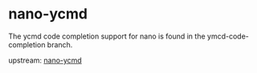 # nano-ycmd
The ycmd code completion support for nano is found in the ymcd-code-completion branch.

upstream: [nano-ycmd](https://github.com/orsonteodoro/nano-ycmd)
